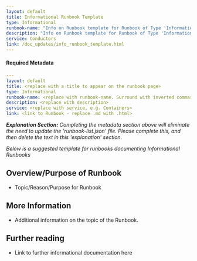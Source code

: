 ```yaml
---
layout: default
title: Informational Runbook Template
type: Informational
runbook-name: "Info on Runbook template for Runbook of Type 'Informational'. Surround with inverted commas. Escape internal inverted commas."
description: "Info on Runbook template for Runbook of Type 'Informational'"
service: Conductors
link: /doc_updates/info_runbook_template.html
---
```


#### Required Metadata
```yaml
---
layout: default
title: <replace with a title to appear on the runbook page>
type: Informational
runbook-name: <replace with runbook-name. Surround with inverted commas>
description: <replace with description>
service: <replace with service, e.g. Containers>
link: <link to Runbook - replace .md with .html>
```
_**Explanation Section:**  Completing the metadata section above will eliminate the need to update the
'runbook-list.json' file. Please complete this, and then delete the text in this 'explanation' section._

_Below is a suggested template for runbooks documenting Informational Runbooks_


## Overview/Purpose of Runbook

  * Topic/Reason/Purpose for Runbook


## More Information

  * Additional information on the topic of the Runbook.


## Further reading

  * Link to further informational documentation here
